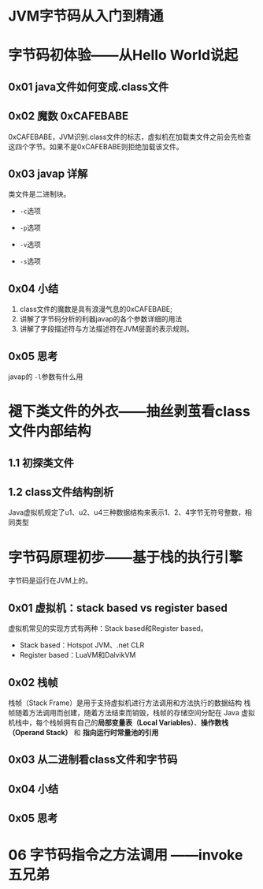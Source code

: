 # JVM字节码从入门到精通 #

# 字节码初体验——从Hello World说起 #

## 0x01 java文件如何变成.class文件 ##

## 0x02 魔数 0xCAFEBABE ##

0xCAFEBABE，JVM识别.class文件的标志，虚拟机在加载类文件之前会先检查这四个字节。如果不是0xCAFEBABE则拒绝加载该文件。

## 0x03 javap 详解 ##

类文件是二进制块。

* `-c`选项

* `-p`选项

* `-v`选项

* `-s`选项

## 0x04 小结 ##

1. class文件的魔数是具有浪漫气息的0xCAFEBABE;
2. 讲解了字节码分析的利器javap的各个参数详细的用法
3. 讲解了字段描述符与方法描述符在JVM层面的表示规则。

## 0x05 思考 ##

javap的 `-l`参数有什么用

# 褪下类文件的外衣——抽丝剥茧看class文件内部结构 #

## 1.1 初探类文件 ##

## 1.2 class文件结构剖析 ##

Java虚拟机规定了u1、u2、u4三种数据结构来表示1、2、4字节无符号整数，相同类型

# 字节码原理初步——基于栈的执行引擎 #

字节码是运行在JVM上的。

## 0x01 虚拟机：stack based vs register based ##

虚拟机常见的实现方式有两种：Stack based和Register based。

* Stack based：Hotspot JVM、.net CLR
* Register based：LuaVM和DalvikVM

## 0x02 栈帧 ##

栈帧（Stack Frame）是用于支持虚拟机进行方法调用和方法执行的数据结构 栈帧随着方法调用而创建，随着方法结束而销毁，栈帧的存储空间分配在 Java 虚拟机栈中，每个栈帧拥有自己的**局部变量表（Local Variables）**、**操作数栈（Operand Stack）** 和 **指向运行时常量池的引用**

## 0x03 从二进制看class文件和字节码 ##

## 0x04 小结 ##

## 0x05 思考 ##

# 06 字节码指令之方法调用 ——invoke五兄弟 #